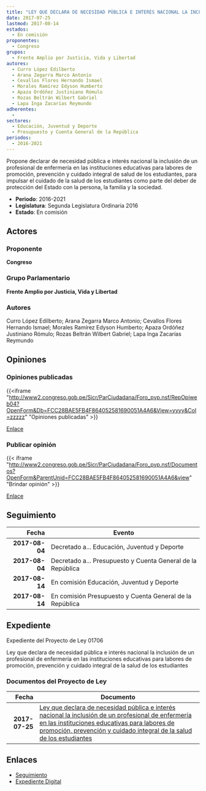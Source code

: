 ```yaml
---
title: "LEY QUE DECLARA DE NECESIDAD PÚBLICA E INTERÉS NACIONAL LA INCLUSIÓN DE UN PROFESIONAL DE ENFERMERÍA EN LAS INSTITUCIONES EDUCATIVAS PARA LABORES DE PROMOCIÓN, PREVENCIÓN Y CUIDADO INTEGRAL DE LA SALUD DE LOS ESTUDIANTES"
date: 2017-07-25
lastmod: 2017-08-14
estados: 
  - En comisión
proponentes: 
  - Congreso
grupos: 
  - Frente Amplio por Justicia, Vida y Libertad
autores: 
  - Curro López Edilberto
  - Arana Zegarra Marco Antonio
  - Cevallos Flores Hernando Ismael
  - Morales Ramírez Edyson Humberto
  - Apaza Ordóñez Justiniano Rómulo
  - Rozas Beltrán Wilbert Gabriel
  - Lapa Inga Zacarías Reymundo
adherentes: 
  - 
sectores: 
  - Educación, Juventud y Deporte
  - Presupuesto y Cuenta General de la República
periodos: 
  - 2016-2021
---
```


Propone declarar de necesidad pública e interés nacional la inclusión de un profesional de enfermería en las instituciones educativas para labores de promoción, prevención y cuidado integral de salud de los estudiantes, para impulsar el cuidado de la salud de los estudiantes como parte del deber de protección del Estado con la persona, la familia y la sociedad.

- **Periodo**: 2016-2021
- **Legislatura**: Segunda Legislatura Ordinaria 2016
- **Estado**: En comisión

## Actores

### Proponente

**Congreso**

### Grupo Parlamentario

**Frente Amplio por Justicia, Vida y Libertad**

### Autores

Curro López Edilberto; Arana Zegarra Marco Antonio; Cevallos Flores Hernando Ismael; Morales Ramírez Edyson Humberto; Apaza Ordóñez Justiniano Rómulo; Rozas Beltrán Wilbert Gabriel; Lapa Inga Zacarías Reymundo


## Opiniones

### Opiniones publicadas

{{<iframe "http://www2.congreso.gob.pe/Sicr/ParCiudadana/Foro_pvp.nsf/RepOpiweb04?OpenForm&Db=FCC28BAE5FB4F864052581690051A4A6&View=yyyy&Col=zzzzz" "Opiniones publicadas" >}}

[Enlace](http://www2.congreso.gob.pe/Sicr/ParCiudadana/Foro_pvp.nsf/RepOpiweb04?OpenForm&Db=FCC28BAE5FB4F864052581690051A4A6&View=yyyy&Col=zzzzz)
### Publicar opinión

{{< iframe "http://www2.congreso.gob.pe/Sicr/ParCiudadana/Foro_pvp.nsf/Documentos?OpenForm&ParentUnid=FCC28BAE5FB4F864052581690051A4A6&view" "Brindar opinión" >}}

[Enlace](http://www2.congreso.gob.pe/Sicr/ParCiudadana/Foro_pvp.nsf/Documentos?OpenForm&ParentUnid=FCC28BAE5FB4F864052581690051A4A6&view)

## Seguimiento

| Fecha | Evento |
|------:|--------|
| **2017-08-04** | Decretado a... Educación, Juventud y Deporte|
| **2017-08-04** | Decretado a... Presupuesto y Cuenta General de la República|
| **2017-08-14** | En comisión Educación, Juventud y Deporte|
| **2017-08-14** | En comisión Presupuesto y Cuenta General de la República|


## Expediente

Expediente del Proyecto de Ley 01706

Ley que declara de necesidad pública e interés nacional la inclusión de un profesional de enfermería en las instituciones educativas para labores de promoción, prevención y cuidado integral de la salud de los estudiantes


### Documentos del Proyecto de Ley

| Fecha | Documento |
|------:|--------|
| **2017-07-25** | [Ley que declara de necesidad pública e interés nacional la inclusión de un profesional de enfermería en las instituciones educativas para labores de promoción, prevención y cuidado integral de la salud de los estudiantes](http://www.leyes.congreso.gob.pe/Documentos/2016_2021/Proyectos_de_Ley_y_de_Resoluciones_Legislativas/PL0170620170725.pdf) |

## Enlaces 

- [Seguimiento](http://www2.congreso.gob.pe/Sicr/TraDocEstProc/CLProLey2016.nsf/f7fff46988ca05b1052578e100829cc7/4b089ff2e6fa0fb505258168007e17d9?OpenDocument)
- [Expediente Digital](http://www2.congreso.gob.pehttp://www2.congreso.gob.pe/Sicr/TraDocEstProc/CLProLey2016.nsf/f7fff46988ca05b1052578e100829cc7/4b089ff2e6fa0fb505258168007e17d9?OpenDocument&Click=05257FB7005EB655.eb71d0cf91d8294e05256cdf006b5706/$Body/0.1C6C)
